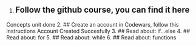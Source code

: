 1. ## Follow the github course, you can find it here
Concepts unit done
2. ## Create an account in Codewars, follow this instructions
Account Created Succesfully
3. ## Read about: if...else
4. ## Read about: for
5. ## Read about: while
6. ## Read about: functions
